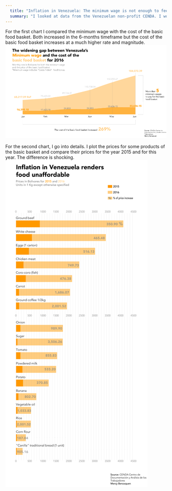 ```yaml
---
  title: "Inflation in Venezuela: The minimum wage is not enough to feed a family in Venezuela"
  summary: "I looked at data from the Venezuelan non-profit CENDA. I worked with data for the minimum wage and the cost of the basic food basket for the months of January to June of this year (2016). I also worked with a dataset of the breakdown of the food in the basic food basket and its prices for years 2015 and 2016."
---
```


For the first chart I compared the minimum wage with the cost of the basic food basket. Both increased in the 6-months timeframe but the cost of the basic food basket increases at a much higher rate and magnitude.
![Chart_1](Chart_1.png)

For the second chart, I go into details. I plot the prices for some products of the basic basket and compare their prices for the year 2015 and for this year. The difference is shocking.
![Chart_2](Chart_2.png)

